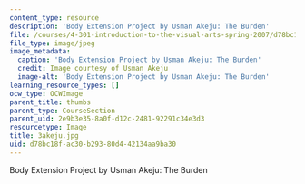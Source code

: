 ```yaml
---
content_type: resource
description: 'Body Extension Project by Usman Akeju: The Burden'
file: /courses/4-301-introduction-to-the-visual-arts-spring-2007/d78bc18fac30b29380d442134aa9ba30_3akeju.jpg
file_type: image/jpeg
image_metadata:
  caption: 'Body Extension Project by Usman Akeju: The Burden'
  credit: Image courtesy of Usman Akeju
  image-alt: 'Body Extension Project by Usman Akeju: The Burden'
learning_resource_types: []
ocw_type: OCWImage
parent_title: thumbs
parent_type: CourseSection
parent_uid: 2e9b3e35-8a0f-d12c-2481-92291c34e3d3
resourcetype: Image
title: 3akeju.jpg
uid: d78bc18f-ac30-b293-80d4-42134aa9ba30
---
```

Body Extension Project by Usman Akeju: The Burden

